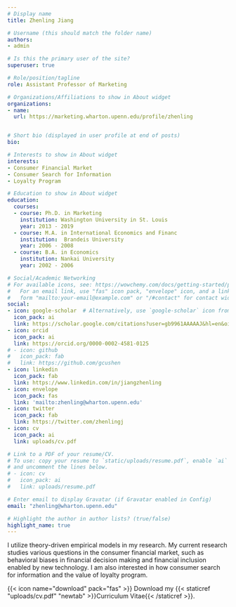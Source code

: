 ```yaml
---
# Display name
title: Zhenling Jiang

# Username (this should match the folder name)
authors:
- admin

# Is this the primary user of the site?
superuser: true

# Role/position/tagline
role: Assistant Professor of Marketing

# Organizations/Affiliations to show in About widget
organizations:
- name:   
  url: https://marketing.wharton.upenn.edu/profile/zhenling


# Short bio (displayed in user profile at end of posts)
bio:

# Interests to show in About widget
interests:
- Consumer Financial Market
- Consumer Search for Information
- Loyalty Program

# Education to show in About widget
education:
  courses:
  - course: Ph.D. in Marketing
    institution: Washington University in St. Louis
    year: 2013 - 2019
  - course: M.A. in International Economics and Financ
    institution:  Brandeis University
    year: 2006 - 2008
  - course: B.A. in Economics
    institution: Nankai University
    year: 2002 - 2006

# Social/Academic Networking
# For available icons, see: https://wowchemy.com/docs/getting-started/page-builder/#icons
#   For an email link, use "fas" icon pack, "envelope" icon, and a link in the
#   form "mailto:your-email@example.com" or "/#contact" for contact widget.
social:
- icon: google-scholar  # Alternatively, use `google-scholar` icon from `ai` icon pack
  icon_pack: ai
  link: https://scholar.google.com/citations?user=gb9961AAAAAJ&hl=en&oi=ao
- icon: orcid
  icon_pack: ai
  link: https://orcid.org/0000-0002-4581-0125  
# - icon: github
#   icon_pack: fab
#   link: https://github.com/gcushen
- icon: linkedin
  icon_pack: fab
  link: https://www.linkedin.com/in/jiangzhenling
- icon: envelope
  icon_pack: fas
  link: 'mailto:zhenling@wharton.upenn.edu'
- icon: twitter
  icon_pack: fab
  link: https://twitter.com/zhenlingj
- icon: cv
  icon_pack: ai
  link: uploads/cv.pdf       

# Link to a PDF of your resume/CV.
# To use: copy your resume to `static/uploads/resume.pdf`, enable `ai` icons in `params.toml`, 
# and uncomment the lines below.
# - icon: cv
#   icon_pack: ai
#   link: uploads/resume.pdf

# Enter email to display Gravatar (if Gravatar enabled in Config)
email: "zhenling@wharton.upenn.edu"

# Highlight the author in author lists? (true/false)
highlight_name: true
---
```


I utilize theory-driven empirical models in my research. My current research studies various questions in the consumer financial market, such as behavioral biases in financial decision making and financial inclusion enabled by new technology. I am also interested in how consumer search for information and the value of loyalty program.

{{< icon name="download" pack="fas" >}} Download my {{< staticref "uploads/cv.pdf" "newtab" >}}Curriculum Vitae{{< /staticref >}}.
